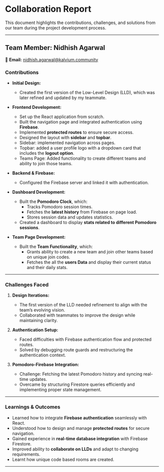 # Collaboration Report

This document highlights the contributions, challenges, and solutions from our team during the project development process.

---

## Team Member: Nidhish Agarwal

📧 **Email:** nidhish.agarwal@kalvium.community

### Contributions

- **Initial Design:**

  - Created the first version of the Low-Level Design (LLD), which was later refined and updated by my teammate.

- **Frontend Development:**

  - Set up the React application from scratch.
  - Built the navigation page and integrated authentication using **Firebase**.
  - Implemented **protected routes** to ensure secure access.
  - Designed the layout with **sidebar** and **topbar**.
  - Sidebar: implemented navigation across pages.
  - Topbar: added a user profile logo with a dropdown card that includes the **logout option**.
  - Teams Page: Added functionality to create different teams and ability to join those teams.

- **Backend & Firebase:**

  - Configured the Firebase server and linked it with authentication.

- **Dashboard Development:**

  - Built the **Pomodoro Clock**, which:
    - Tracks Pomodoro session times.
    - Fetches the **latest history** from Firebase on page load.
    - Stores session data and updates statistics.
  - Created a dashboard to display **stats related to different Pomodoro sessions**.

- **Team Page Development:**
  - Built the **Team Functionality**, which:
    - Grants ability to create a new team and join other teams based on unique join codes.
    - Fetches the all the **users Data** and display their current status and their daily stats.

---

### Challenges Faced

1. **Design Iterations:**

   - The first version of the LLD needed refinement to align with the team’s evolving vision.
   - Collaborated with teammates to improve the design while maintaining clarity.

2. **Authentication Setup:**

   - Faced difficulties with Firebase authentication flow and protected routes.
   - Solved by debugging route guards and restructuring the authentication context.

3. **Pomodoro-Firebase Integration:**
   - Challenge: Fetching the latest Pomodoro history and syncing real-time updates.
   - Overcame by structuring Firestore queries efficiently and implementing proper state management.

---

### Learnings & Outcomes

- Learned how to integrate **Firebase authentication** seamlessly with React.
- Understood how to design and manage **protected routes** for secure navigation.
- Gained experience in **real-time database integration** with Firebase Firestore.
- Improved ability to **collaborate on LLDs** and adapt to changing requirements.
- Learnt how unique code based rooms are created.

---
